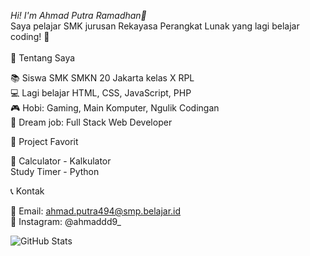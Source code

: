 *Hi! I'm Ahmad Putra Ramadhan👋*<br />
Saya pelajar SMK jurusan Rekayasa Perangkat Lunak yang lagi belajar coding! 🚀<br />
<br />🎯 Tentang Saya

📚 Siswa SMK SMKN 20 Jakarta kelas X RPL <br />
💻 Lagi belajar HTML, CSS, JavaScript, PHP<br />
🎮 Hobi: Gaming, Main Komputer, Ngulik Codingan<br />
📱 Dream job: Full Stack Web Developer

📂 Project Favorit

📱 Calculator - Kalkulator <br />
  Study Timer - Python

📞 Kontak

📧 Email: ahmad.putra494@smp.belajar.id <br />
📱 Instagram: @ahmaddd9_


![GitHub Stats](https://github-readme-stats.vercel.app/api?username=ahm4d-putra&show_icons=true&theme=dark)
<br/>
